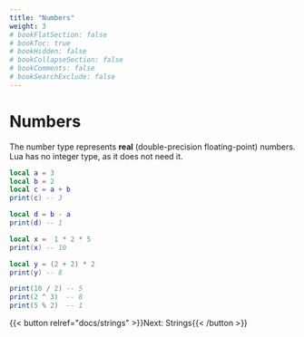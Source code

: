```yaml
---
title: "Numbers"
weight: 3
# bookFlatSection: false
# bookToc: true
# bookHidden: false
# bookCollapseSection: false
# bookComments: false
# bookSearchExclude: false
---
```


# Numbers

The number type represents **real** (double-precision floating-point) numbers.
Lua has no integer type, as it does not need it.

```lua
local a = 3
local b = 2
local c = a + b
print(c) -- 3

local d = b - a
print(d) -- 1

local x =  1 * 2 * 5
print(x) -- 10

local y = (2 + 2) * 2
print(y) -- 8

print(10 / 2) -- 5
print(2 ^ 3)  -- 8
print(5 % 2)  -- 1
```

{{< button relref="docs/strings"  >}}Next: Strings{{< /button >}}
